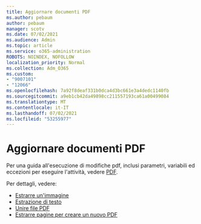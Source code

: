 ```yaml
---
title: Aggiornare documenti PDF
ms.author: pebaum
author: pebaum
manager: scotv
ms.date: 07/02/2021
ms.audience: Admin
ms.topic: article
ms.service: o365-administration
ROBOTS: NOINDEX, NOFOLLOW
localization_priority: Normal
ms.collection: Adm_O365
ms.custom:
- "9007101"
- "12066"
ms.openlocfilehash: 7a92f8deaf331b0dca4d3bc661e3a4dedc1140fb
ms.sourcegitcommit: a9eb1cb42da49898cc211557193ca61a00499084
ms.translationtype: MT
ms.contentlocale: it-IT
ms.lasthandoff: 07/02/2021
ms.locfileid: "53255977"
---
```

# <a name="update-pdf-documents"></a>Aggiornare documenti PDF

Per una guida all'esecuzione di modifiche pdf, inclusi parametri, variabili ed eccezioni per eseguire l'attività, vedere [PDF](/power-automate/desktop-flows/actions-reference/pdf).

Per dettagli, vedere:

- [Estrarre un'immagine](/power-automate/desktop-flows/actions-reference/pdf#pdf-actions)
- [Estrazione di testo](/power-automate/desktop-flows/actions-reference/pdf#extracttextfrompdfaction)
- [Unire file PDF](/power-automate/desktop-flows/actions-reference/pdf#mergefiles)
- [Estrarre pagine per creare un nuovo PDF](/power-automate/desktop-flows/actions-reference/pdf#extractpages)
